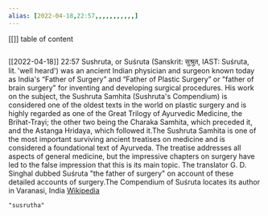 ```yaml
---
alias: [2022-04-18,22:57,,,,,,,,,,,]
---
```

[[]]
table of content
```toc
```

[[2022-04-18]] 22:57
Sushruta, or Suśruta (Sanskrit: सुश्रुत, IAST: Suśruta, lit. 'well heard') was an ancient Indian physician and surgeon  known today as India's “Father of Surgery” and “Father of Plastic Surgery”  or "father of brain surgery" for inventing and developing surgical procedures. His work on the subject, the Sushruta Samhita (Sushruta's Compendium) is considered one of the oldest texts in the world on plastic surgery and is highly regarded as one of the Great Trilogy of Ayurvedic Medicine, the Brihat-Trayi; the other two being the Charaka Samhita, which preceded it, and the Astanga Hridaya, which followed it.The Sushruta Samhita is one of the most important surviving ancient treatises on medicine and is considered a foundational text of Ayurveda. The treatise addresses all aspects of general medicine, but the impressive chapters on surgery have led to the false impression that this is its main topic.  The translator G. D. Singhal dubbed Suśruta "the father of surgery" on account of these detailed accounts of surgery.The Compendium of Suśruta locates its author in Varanasi, India
[Wikipedia](https://en.wikipedia.org/wiki/Sushruta)
```query
"susrutha"
```
